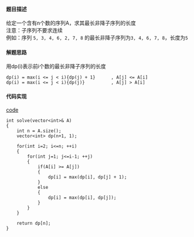 #### 题目描述
给定一个含有n个数的序列A，求其最长非降子序列的长度  
注意：子序列不要求连续  
例如：序列 `5, 3, 4, 6, 2, 7, 8` 的最长非降子序列为`3, 4, 6, 7, 8`，长度为`5`  

#### 解题思路
用dp(i)表示前i个数的最长非降子序列的长度  
``` 
dp(i) = max(i <= j < i){dp(j) + 1}      , A[j] <= A[i]
dp(i) = max(i <= j < i){dp(j)}          , A[j] > A[i] 
```

#### 代码实现
[code](/DynamicPrograming/lis.cpp)  
```
int solve(vector<int>& A)
{
	int n = A.size();
	vector<int> dp(n+1, 1);

	for(int i=2; i<=n; ++i)
	{
		for(int j=1; j<=i-1; ++j)
		{
			if(A[i] >= A[j])
			{
				dp[i] = max(dp[i], dp[j] + 1);
			}
			else
			{
				dp[i] = max(dp[i], dp[j]);
			}
		}
	}

	return dp[n];
}
```